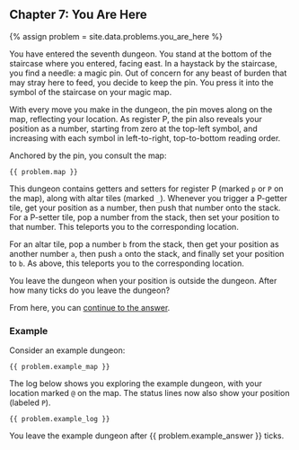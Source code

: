 ## Chapter 7: You Are Here

{% assign problem = site.data.problems.you_are_here %}

You have entered the seventh dungeon. You stand at the bottom of the staircase where you entered, facing east. In a haystack by the staircase, you find a needle: a magic pin. Out of concern for any beast of burden that may stray here to feed, you decide to keep the pin. You press it into the symbol of the staircase on your magic map.

With every move you make in the dungeon, the pin moves along on the map, reflecting your location. As register P, the pin also reveals your position as a number, starting from zero at the top-left symbol, and increasing with each symbol in left-to-right, top-to-bottom reading order.

Anchored by the pin, you consult the map:

```
{{ problem.map }}
```

This dungeon contains getters and setters for register P (marked `p` or `P`  on the map), along with altar tiles (marked `_`). Whenever you trigger a P-getter tile, get your position as a number, then push that number onto the stack. For a P-setter tile, pop a number from the stack, then set your position to that number. This teleports you to the corresponding location.

For an altar tile, pop a number `b` from the stack, then get your position as another number `a`, then push `a` onto the stack, and finally set your position to `b`. As above, this teleports you to the corresponding location.

You leave the dungeon when your position is outside the dungeon. After how many ticks do you leave the dungeon?

From here, you can [continue to the answer](../../answers/chapters/07/you-are-here.md).


### Example

Consider an example dungeon:

```
{{ problem.example_map }}
```

The log below shows you exploring the example dungeon, with your location marked `@` on the map. The status lines now also show your position (labeled `P`).

```
{{ problem.example_log }}
```

You leave the example dungeon after {{ problem.example_answer }} ticks.
